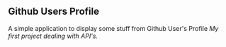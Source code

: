## Github Users Profile

A simple application to display some stuff from Github User's Profile
_My first project dealing with API's._
